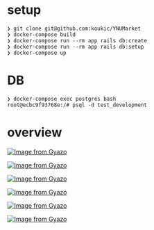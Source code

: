 # setup
```
❯ git clone git@github.com:koukic/YNUMarket
❯ docker-compose build
❯ docker-compose run --rm app rails db:create
❯ docker-compose run --rm app rails db:setup
❯ docker-compose up
```

# DB
```
❯ docker-compose exec postgres bash
root@ecbc9f93768e:/# psql -d test_development
```

# overview
[![Image from Gyazo](https://i.gyazo.com/65e35052a97d4bb44a4af08e18d98396.png)](https://gyazo.com/65e35052a97d4bb44a4af08e18d98396)

[![Image from Gyazo](https://i.gyazo.com/939b43fbaa939d31f3d4f14642058c97.png)](https://gyazo.com/939b43fbaa939d31f3d4f14642058c97)

[![Image from Gyazo](https://i.gyazo.com/57af058b26d087fb75309876301afd6d.png)](https://gyazo.com/57af058b26d087fb75309876301afd6d)

[![Image from Gyazo](https://i.gyazo.com/410bfdb5299ce54366c4b1669851f821.png)](https://gyazo.com/410bfdb5299ce54366c4b1669851f821)

[![Image from Gyazo](https://i.gyazo.com/3a615be2eb1525fbd550dfd24aac69a8.png)](https://gyazo.com/3a615be2eb1525fbd550dfd24aac69a8)

[![Image from Gyazo](https://i.gyazo.com/d4a8caa6b3771adb54af2034368be1ae.png)](https://gyazo.com/d4a8caa6b3771adb54af2034368be1ae)
